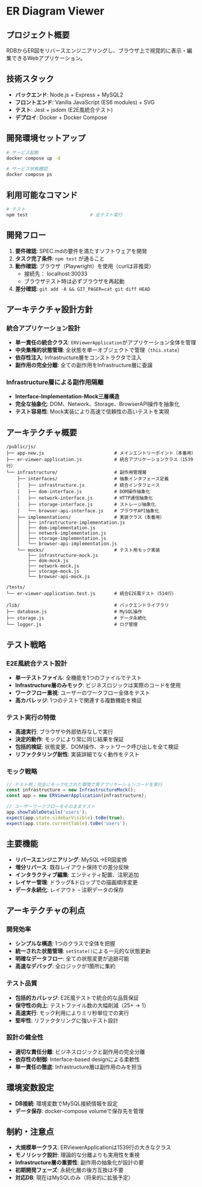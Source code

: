 # ER Diagram Viewer

## プロジェクト概要
RDBからER図をリバースエンジニアリングし、ブラウザ上で視覚的に表示・編集できるWebアプリケーション。

## 技術スタック
- **バックエンド**: Node.js + Express + MySQL2
- **フロントエンド**: Vanilla JavaScript (ES6 modules) + SVG
- **テスト**: Jest + jsdom (E2E風統合テスト)
- **デプロイ**: Docker + Docker Compose

## 開発環境セットアップ
```bash
# サービス起動
docker compose up -d

# サービス状態確認
docker compose ps
```

## 利用可能なコマンド
```bash
# テスト
npm test                       # 全テスト実行
```

## 開発フロー
1. **要件確認**: SPEC.mdの要件を満たすソフトウェアを開発
2. **タスク完了条件**: `npm test` が通ること
3. **動作確認**: ブラウザ（Playwright）を使用（curlは非推奨）
   - 接続先： localhost:30033
   - ブラウザテスト時は必ずブラウザを再起動
4. **差分確認**: `git add -A && GIT_PAGER=cat git diff HEAD`

## アーキテクチャ設計方針

### 統合アプリケーション設計
- **単一責任の統合クラス**: `ERViewerApplication`がアプリケーション全体を管理
- **中央集権的状態管理**: 全状態を単一オブジェクトで管理（`this.state`）
- **依存性注入**: Infrastructure層をコンストラクタで注入
- **副作用の完全分離**: 全ての副作用をInfrastructure層に委譲

### Infrastructure層による副作用隔離
- **Interface-Implementation-Mock三層構造**
- **完全な抽象化**: DOM、Network、Storage、BrowserAPI操作を抽象化
- **テスト容易性**: Mock実装により高速で信頼性の高いテストを実現

## アーキテクチャ概要
```
/public/js/
├── app-new.js                          # メインエントリーポイント（本番用）
├── er-viewer-application.js            # 統合アプリケーションクラス（1539行）
└── infrastructure/                     # 副作用管理層
    ├── interfaces/                     # 抽象インタフェース定義
    │   ├── infrastructure.js           # 統合インタフェース
    │   ├── dom-interface.js            # DOM操作抽象化
    │   ├── network-interface.js        # HTTP通信抽象化
    │   ├── storage-interface.js        # ストレージ抽象化
    │   └── browser-api-interface.js    # ブラウザAPI抽象化
    ├── implementations/                # 実装クラス（本番用）
    │   ├── infrastructure-implementation.js
    │   ├── dom-implementation.js
    │   ├── network-implementation.js
    │   ├── storage-implementation.js
    │   └── browser-api-implementation.js
    └── mocks/                          # テスト用モック実装
        ├── infrastructure-mock.js
        ├── dom-mock.js
        ├── network-mock.js
        ├── storage-mock.js
        └── browser-api-mock.js

/tests/
└── er-viewer-application.test.js       # 統合E2E風テスト（514行）

/lib/                                   # バックエンドライブラリ
├── database.js                         # MySQL操作
├── storage.js                          # データ永続化
└── logger.js                           # ログ管理
```

## テスト戦略

### E2E風統合テスト設計
- **単一テストファイル**: 全機能を1つのファイルでテスト
- **Infrastructure層のみモック**: ビジネスロジックは実際のコードを使用
- **ワークフロー重視**: ユーザーのワークフロー全体をテスト
- **高カバレッジ**: 1つのテストで関連する複数機能を検証

### テスト実行の特徴
- **高速実行**: ブラウザや外部依存なしで実行
- **決定的動作**: モックにより常に同じ結果を保証
- **包括的検証**: 状態変更、DOM操作、ネットワーク呼び出しを全て検証
- **リファクタリング耐性**: 実装詳細でなく動作をテスト

### モック戦略
```javascript
// テスト例：完全にモック化された環境で実アプリケーションコードを実行
const infrastructure = new InfrastructureMock();
const app = new ERViewerApplication(infrastructure);

// ユーザーワークフローをそのままテスト
app.showTableDetails('users');
expect(app.state.sidebarVisible).toBe(true);
expect(app.state.currentTable).toBe('users');
```

## 主要機能
- **リバースエンジニアリング**: MySQL→ER図変換
- **増分リバース**: 既存レイアウト保持での差分反映
- **インタラクティブ編集**: エンティティ配置、注釈追加
- **レイヤー管理**: ドラッグ&ドロップでの描画順序変更
- **データ永続化**: レイアウト・注釈データの保存

## アーキテクチャの利点

### 開発効率
- **シンプルな構造**: 1つのクラスで全体を把握
- **統一された状態管理**: `setState()`による一元的な状態更新
- **明確なデータフロー**: 全ての状態変更が追跡可能
- **高速なデバッグ**: 全ロジックが1箇所に集約

### テスト品質
- **包括的カバレッジ**: E2E風テストで統合的な品質保証
- **保守性の向上**: テストファイル数の大幅削減（25+ → 1）
- **高速実行**: モック利用によりミリ秒単位での実行
- **堅牢性**: リファクタリングに強いテスト設計

### 設計の健全性
- **適切な責任分離**: ビジネスロジックと副作用の完全分離
- **依存性の制御**: Interface-based designによる柔軟性
- **単一責任の徹底**: Infrastructure層は副作用のみを担当

## 環境変数設定
- **DB接続**: 環境変数でMySQL接続情報を設定
- **データ保存**: docker-compose volumeで保存先を管理

## 制約・注意点
- **大規模単一クラス**: ERViewerApplicationは1539行の大きなクラス
- **モノリシック設計**: 理論的な分離よりも実用性を重視
- **Infrastructure層の重要性**: 副作用の抽象化が設計の要
- **初期開発フェーズ**: 永続化層の後方互換は不要
- **対応DB**: 現在はMySQLのみ（将来的に拡張予定）